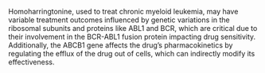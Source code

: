 Homoharringtonine, used to treat chronic myeloid leukemia, may have variable treatment outcomes influenced by genetic variations in the ribosomal subunits and proteins like ABL1 and BCR, which are critical due to their involvement in the BCR-ABL1 fusion protein impacting drug sensitivity. Additionally, the ABCB1 gene affects the drug’s pharmacokinetics by regulating the efflux of the drug out of cells, which can indirectly modify its effectiveness.